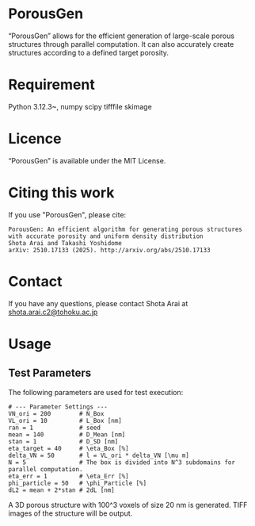 # PorousGen
“PorousGen” allows for the efficient generation of large-scale porous structures through parallel computation. It can also accurately create structures according to a defined target porosity.

# Requirement
Python 3.12.3~, numpy scipy tifffile skimage  

# Licence
“PorousGen” is available under the MIT License.

# Citing this work
If you use "PorousGen", please cite:
```
PorousGen: An efficient algorithm for generating porous structures with accurate porosity and uniform density distribution
Shota Arai and Takashi Yoshidome
arXiv: 2510.17133 (2025). http://arxiv.org/abs/2510.17133
```
# Contact
If you have any questions, please contact Shota Arai at<br>
shota.arai.c2@tohoku.ac.jp

# Usage

## Test Parameters

The following parameters are used for test execution:

```text
# --- Parameter Settings ---
VN_ori = 200        # N_Box
VL_ori = 10         # L_Box [nm]
ran = 1             # seed
mean = 140          # D_Mean [nm]
stan = 1            # D_SD [nm]
eta_target = 40     # \eta_Box [%]
delta_VN = 50       # l = VL_ori * delta_VN [\mu m]
N = 5               # The box is divided into N^3 subdomains for parallel computation.
eta_err = 1         # \eta_Err [%]
phi_particle = 50   # \phi_Particle [%]
dL2 = mean + 2*stan # 2dL [nm]
```

A 3D porous structure with 100^3 voxels of size 20 nm is generated.
TIFF images of the structure will be output.
